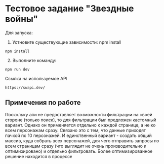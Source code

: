 # Тестовое задание "Звездные войны"

Для запуска:

1.  Устновите существующие зависимости: npm install
 ```
npm install
```
2.  Выполните команду:
```
npm run dev
```
Ссылка на используемое API
```
https://swapi.dev/
```

## Примечения по работе
Поскольку апи не предоставляет возможности фильтрации на своей стороне (только поиск), то для фильтрации был предложен кастомный вариант. Однако он применяется отдельно к каждой странице, а не ко всем персонажам сразу. Связано это с тем, что данные приходят пачкой по 10 персонажей. И единственный вариант - создать общий массив, куда собрать всех персонажей, для чего отправить запросы по всем страницам сразу (что выглядит не очень производительно и оптимизировано) и отдельно фильтровать. Более оптимизированное решение находится в процессе
